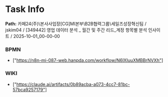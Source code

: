 # Task Info

**Path:** 카페24(주)\본사사업장\[CG]MI본부\B2B협력그룹\세일즈성장혁신팀 / jskim04 / [349442] 영업 데이터 분석 _ 월간 및 주간 리드_계정 항목별 분석 인사이트 / 2025-10-01_00-00-00

### BPMN
- ["https://n8n-mi-087-web.hanpda.com/workflow/N6lXIuuXMBBrNVXh"]

### WIKI
- ["https://claude.ai/artifacts/0b89acba-a073-4cc7-81bc-57bca9257179"]

